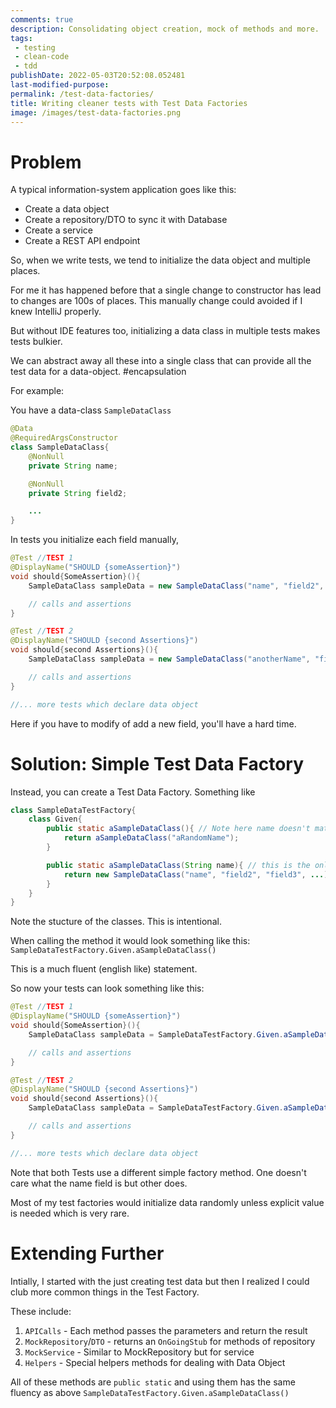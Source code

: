 ```yaml
---
comments: true
description: Consolidating object creation, mock of methods and more.
tags:
 - testing
 - clean-code
 - tdd
publishDate: 2022-05-03T20:52:08.052481
last-modified-purpose:
permalink: /test-data-factories/
title: Writing cleaner tests with Test Data Factories
image: /images/test-data-factories.png
---
```


# **Problem**

A typical information-system application goes like this:

- Create a data object
- Create a repository/DTO to sync it with Database
- Create a service
- Create a REST API endpoint

So, when we write tests, we tend to initialize the data object and multiple places.

For me it has happened before that a single change to constructor has lead to changes are 100s of places. This manually change could avoided if I knew IntelliJ properly.

But without IDE features too, initializing a data class in multiple tests makes tests bulkier.

We can abstract away all these into a single class that can provide all the test data for a data-object. #encapsulation

For example:

You have a data-class `SampleDataClass`

```java
@Data
@RequiredArgsConstructor
class SampleDataClass{
    @NonNull
    private String name;

    @NonNull
    private String field2;

    ...
}
```

In tests you initialize each field manually,

```java
@Test //TEST 1
@DisplayName("SHOULD {someAssertion}") 
void should{SomeAssertion}(){
    SampleDataClass sampleData = new SampleDataClass("name", "field2", "field3", ...);

    // calls and assertions
}

@Test //TEST 2
@DisplayName("SHOULD {second Assertions}") 
void should{second Assertions}(){
    SampleDataClass sampleData = new SampleDataClass("anotherName", "field2", "field3", ...);

    // calls and assertions
}

//... more tests which declare data object
```

Here if you have to modify of add a new field, you'll have a hard time.

# **Solution**: Simple Test Data Factory

Instead, you can create a Test Data Factory. Something like

```java
class SampleDataTestFactory{
    class Given{
        public static aSampleDataClass(){ // Note here name doesn't matter
            return aSampleDataClass("aRandomName");
        }

        public static aSampleDataClass(String name){ // this is the only place where class is initialized
            return new SampleDataClass("name", "field2", "field3", ...); 
        }
    }
}
```

Note the stucture of the classes. This is intentional.

When calling the method it would look something like this: `SampleDataTestFactory.Given.aSampleDataClass()`

This is a much fluent (english like) statement.

So now your tests can look something like this:

```java
@Test //TEST 1
@DisplayName("SHOULD {someAssertion}") 
void should{SomeAssertion}(){
    SampleDataClass sampleData = SampleDataTestFactory.Given.aSampleDataClass();

    // calls and assertions
}

@Test //TEST 2
@DisplayName("SHOULD {second Assertions}") 
void should{second Assertions}(){
    SampleDataClass sampleData = SampleDataTestFactory.Given.aSampleDataClass("anotherName");

    // calls and assertions
}

//... more tests which declare data object
```

Note that both Tests use a different simple factory method. One doesn't care what the name field is but other does.

Most of my test factories would initialize data randomly unless explicit value is needed which is very rare.

# **Extending Further**

Intially, I started with the just creating test data but then I realized I could club more common things in the Test Factory.

These include:

1. `APICalls` - Each method passes the parameters and return the result
2. `MockRepository`/`DTO` - returns an `OnGoingStub` for methods of repository
3. `MockService` - Similar to MockRepository but for service
4. `Helpers` - Special helpers methods for dealing with Data Object

All of these methods are `public static` and using them has the same fluency as above `SampleDataTestFactory.Given.aSampleDataClass()`

